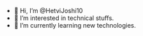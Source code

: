 - 👋 Hi, I’m @HetviJoshi10
- 👀 I’m interested in technical stuffs.
- 🌱 I’m currently learning new technologies.
  

<!---
HetviJoshi10/HetviJoshi10 is a ✨ special ✨ repository because its `README.md` (this file) appears on your GitHub profile.
You can click the Preview link to take a look at your changes.
--->
